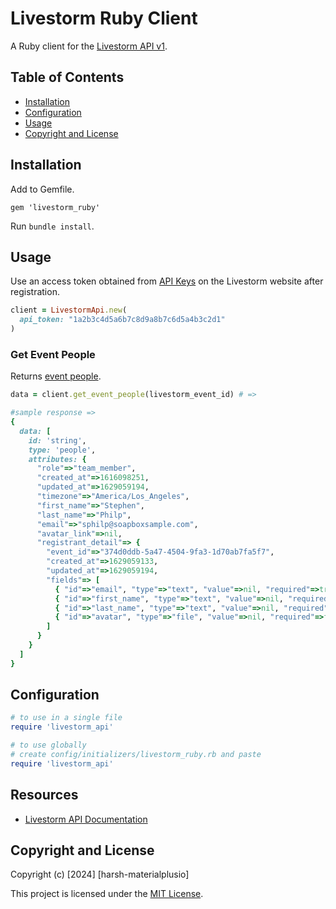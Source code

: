 Livestorm Ruby Client
=======================

A Ruby client for the [Livestorm API v1](https://github.com/Material-Dev/livestorm_ruby).


## Table of Contents

- [Installation](#installation)
- [Configuration](#configuration)
- [Usage](#usage)
- [Copyright and License](#copyright-and-license)

## Installation

Add to Gemfile.

```
gem 'livestorm_ruby'
```

Run `bundle install`.

## Usage

Use an access token obtained from [API Keys](https://app.livestorm.co/) on the Livestorm website after registration.

```ruby
client = LivestormApi.new(
  api_token: "1a2b3c4d5a6b7c8d9a8b7c6d5a4b3c2d1"
)
```


### Get Event People

Returns [event people](https://api.livestorm.co/v1/events/id/people).

```ruby
data = client.get_event_people(livestorm_event_id) # =>

#sample response =>
{
  data: [
    id: 'string',
    type: 'people',
    attributes: {
      "role"=>"team_member",
      "created_at"=>1616098251,
      "updated_at"=>1629059194,
      "timezone"=>"America/Los_Angeles",
      "first_name"=>"Stephen",
      "last_name"=>"Philp",
      "email"=>"sphilp@soapboxsample.com",
      "avatar_link"=>nil,
      "registrant_detail"=> {
        "event_id"=>"374d0ddb-5a47-4504-9fa3-1d70ab7fa5f7",
        "created_at"=>1629059133,
        "updated_at"=>1629059194,
        "fields"=> [
          { "id"=>"email", "type"=>"text", "value"=>nil, "required"=>true },
          { "id"=>"first_name", "type"=>"text", "value"=>nil, "required"=>true },
          { "id"=>"last_name", "type"=>"text", "value"=>nil, "required"=>true },
          { "id"=>"avatar", "type"=>"file", "value"=>nil, "required"=>false }
        ]
      }
    }
  ]
}
```


## Configuration

```ruby
# to use in a single file
require 'livestorm_api'

# to use globally
# create config/initializers/livestorm_ruby.rb and paste
require 'livestorm_api'
```

## Resources

* [Livestorm API Documentation](https://api.livestorm.co/v1)


## Copyright and License

Copyright (c) [2024] [harsh-materialplusio]

This project is licensed under the [MIT License](LICENSE.md).
